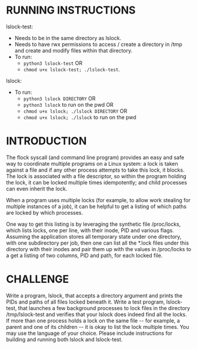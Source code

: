 RUNNING INSTRUCTIONS
===============
lslock-test:
* Needs to be in the same directory as lslock.
* Needs to have rwx permissions to access / create a directory in /tmp and create and modify files within that directory.
* To run:
  * `python3 lslock-test` OR
  * `chmod u+x lslock-test; ./lslock-test`.

lslock:
* To run:
  * `python3 lslock DIRECTORY` OR
  * `python3 lslock` to run on the pwd OR
  * `chmod u+x lslock; ./lslock DIRECTORY` OR
  * `chmod u+x lslock; ./lslock` to run on the pwd

INTRODUCTION
===============
The flock syscall (and command line program) provides an easy and safe way to coordinate multiple programs on a Linux system: a lock is taken against a file and if any other process attempts to take this lock, it blocks. The lock is associated with a file descriptor, so within the program holding the lock, it can be locked multiple times idempotently; and child processes can even inherit the lock.

When a program uses multiple locks (for example, to allow work stealing for multiple instances of a job), it can be helpful to get a listing of which paths are locked by which processes.

One way to get this listing is by leveraging the synthetic file /proc/locks, which lists locks, one per line, with their inode, PID and various flags. Assuming the application stores all temporary state under one directory, with one subdirectory per job, then one can list all the *.lock files under this directory with their inodes and pair them up with the values in /proc/locks to a get a listing of two columns, PID and path, for each locked file.

CHALLENGE
===============
Write a program, lslock, that accepts a directory argument and prints the PIDs and paths of all files locked beneath it. Write a test program, lslock-test, that launches a few background processes to lock files in the directory /tmp/lslock-test and verifies that your lslock does indeed find all the locks. If more than one process holds a lock on the same file -- for example, a parent and one of its children -- it is okay to list the lock multiple times.
You may use the language of your choice. Please include instructions for building and running both lslock and lslock-test.
